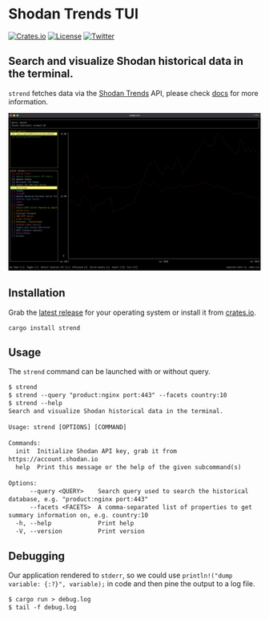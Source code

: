 # Shodan Trends TUI

[![Crates.io](https://img.shields.io/crates/v/strend.svg)](https://crates.io/crates/strend)
[![License](https://img.shields.io/crates/l/mit)](./LICENSE)
[![Twitter](https://img.shields.io/twitter/follow/shodanhq.svg?logo=twitter)](https://twitter.com/shodanhq)

## Search and visualize Shodan historical data in the terminal.

``strend`` fetches data via the [Shodan Trends](https://trends.shodan.io) API, please check [docs](https://developer.shodan.io/api) for more information.

![Sample](sample.png)

## Installation

Grab the [latest release](https://github.com/thoongnv/trends-rs/releases) for your operating system or install it from [crates.io](https://crates.io/crates/strend).

```shell
cargo install strend
```

## Usage

The ``strend`` command can be launched with or without query.

```shell
$ strend
$ strend --query "product:nginx port:443" --facets country:10
$ strend --help
Search and visualize Shodan historical data in the terminal.

Usage: strend [OPTIONS] [COMMAND]

Commands:
  init  Initialize Shodan API key, grab it from https://account.shodan.io
  help  Print this message or the help of the given subcommand(s)

Options:
      --query <QUERY>    Search query used to search the historical database, e.g. "product:nginx port:443"
      --facets <FACETS>  A comma-separated list of properties to get summary information on, e.g. country:10
  -h, --help             Print help
  -V, --version          Print version
```

## Debugging

Our application rendered to `stderr`, so we could use `println!("dump variable: {:?}", variable);` in code and then pine the output to a log file.

```shell
$ cargo run > debug.log
$ tail -f debug.log
```
